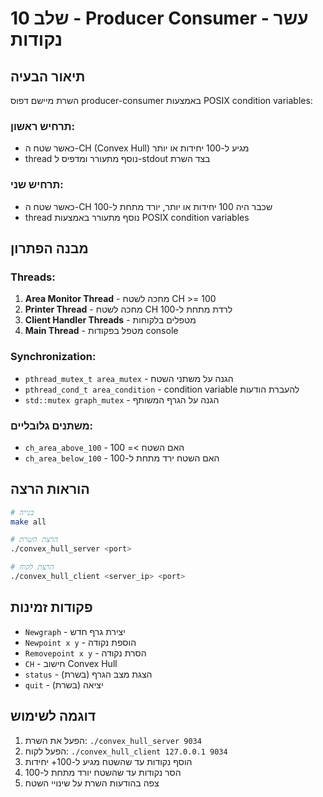 # שלב 10 - Producer Consumer - עשר נקודות

## תיאור הבעיה

השרת מיישם דפוס producer-consumer באמצעות POSIX condition variables:

### תרחיש ראשון:
- כאשר שטח ה-CH (Convex Hull) מגיע ל-100 יחידות או יותר
- thread נוסף מתעורר ומדפיס ל-stdout בצד השרת

### תרחיש שני:
- כאשר שטח ה-CH שכבר היה 100 יחידות או יותר, יורד מתחת ל-100
- thread נוסף מתעורר באמצעות POSIX condition variables

## מבנה הפתרון

### Threads:
1. **Area Monitor Thread** - מחכה לשטח CH >= 100
2. **Printer Thread** - מחכה לשטח CH לרדת מתחת ל-100
3. **Client Handler Threads** - מטפלים בלקוחות
4. **Main Thread** - מטפל בפקודות console

### Synchronization:
- `pthread_mutex_t area_mutex` - הגנה על משתני השטח
- `pthread_cond_t area_condition` - condition variable להעברת הודעות
- `std::mutex graph_mutex` - הגנה על הגרף המשותף

### משתנים גלובליים:
- `ch_area_above_100` - האם השטח >= 100
- `ch_area_below_100` - האם השטח ירד מתחת ל-100

## הוראות הרצה

```bash
# בנייה
make all

# הרצת השרת
./convex_hull_server <port>

# הרצת לקוח
./convex_hull_client <server_ip> <port>
```

## פקודות זמינות

- `Newgraph` - יצירת גרף חדש
- `Newpoint x y` - הוספת נקודה
- `Removepoint x y` - הסרת נקודה  
- `CH` - חישוב Convex Hull
- `status` - הצגת מצב הגרף (בשרת)
- `quit` - יציאה (בשרת)

## דוגמה לשימוש

1. הפעל את השרת: `./convex_hull_server 9034`
2. הפעל לקוח: `./convex_hull_client 127.0.0.1 9034`
3. הוסף נקודות עד שהשטח מגיע ל-100+ יחידות
4. הסר נקודות עד שהשטח יורד מתחת ל-100
5. צפה בהודעות השרת על שינויי השטח 